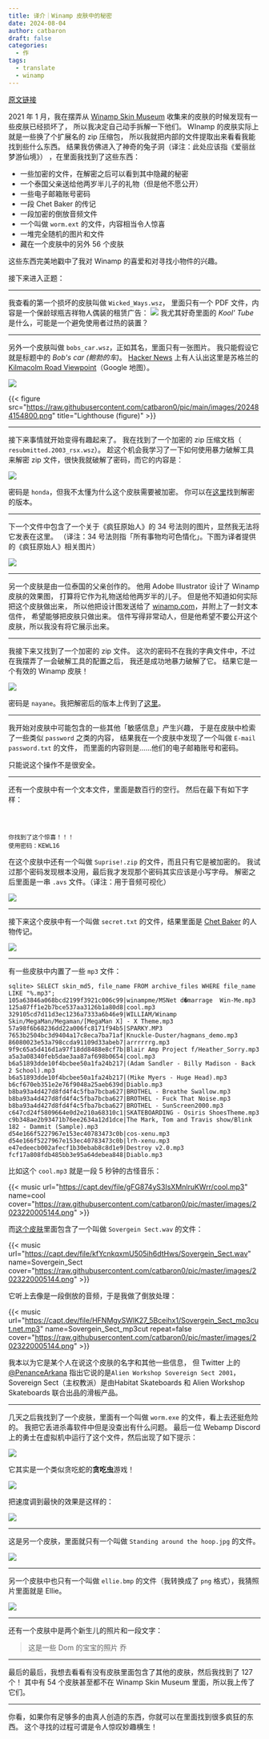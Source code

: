 ```yaml
---
title: 译介｜Winamp 皮肤中的秘密
date: 2024-08-04
author: catbaron
draft: false
categories:
  - 作
tags:
  - translate
  - winamp
---
```

[原文链接](https://jordaneldredge.com/notes/corrupted-skins/)

2021 年 1 月，我在摆弄从 [Winamp Skin Museum](https://jordaneldredge.com/blog/winamp-skin-musuem/) 收集来的皮肤的时候发现有一些皮肤已经损坏了，
所以我决定自己动手拆解一下他们。
WInamp 的皮肤实际上就是一些换了个扩展名的 zip 压缩包，
所以我就把内部的文件提取出来看看我能找到些什么东西。
结果我仿佛进入了神奇的兔子洞（译注：此处应该指《爱丽丝梦游仙境》）
，在里面我找到了这些东西：
- 一些加密的文件，在解密之后可以看到其中隐藏的秘密
- 一个泰国父亲送给他两岁半儿子的礼物（但是他不愿公开）
- 一些电子邮箱账号密码
- 一段 Chet Baker 的传记
- 一段加密的倒放音频文件
- 一个叫做 `worm.ext` 的文件，内容相当令人惊喜
- 一堆完全随机的图片和文件
- 藏在一个皮肤中的另外 56 个皮肤

这些东西完美地戳中了我对 Winamp 的喜爱和对寻找小物件的兴趣。

接下来进入正题：

---
我查看的第一个损坏的皮肤叫做 `Wicked_Ways.wsz`，
里面只有一个 PDF 文件，内容是一个保龄球瓶吉祥物人偶装的租赁广告：
![](https://raw.githubusercontent.com/catbaron0/pic/main/images/202484154849.png)
我尤其好奇里面的 *Kool' Tube* 是什么，可能是一个避免使用者过热的装置？

---
另外一个皮肤叫做 `bobs_car.wsz`，正如其名，里面只有一张图片。
我只能假设它就是标题中的 *Bob's car (鲍勃的车)*。
[Hacker News](https://news.ycombinator.com/item?id=41065196) 上有人认出这里是苏格兰的 [Kilmacolm Road Viewpoint](https://www.google.com/maps/place/Kilmacolm+Road+Viewpoint/@55.9285659,-4.7106362,3a,75y,90t/data=!3m8!1e2!3m6!1sAF1QipPpt-joyGwDUQF1ZE44AaDN6NFZbmd87LGrERqZ!2e10!3e12!6shttps:%2F%2Fgz0.googleusercontent.com%2Fp%2FAF1QipPpt-joyGwDUQF1ZE44AaDN6NFZbmd87LGrERqZ%3Dw414-h552-k-no!7i3024!8i4032!4m7!3m6!1s0x4889b105a0b0d8bf:0xf62aa0cffb734fbe!8m2!3d55.9285659!4d-4.7106362!10e5!16s%2Fg%2F11fpn_qb67?entry=ttu)（Google 地图）。

![](https://raw.githubusercontent.com/catbaron0/pic/main/images/202484154800.png)


{{< figure src="https://raw.githubusercontent.com/catbaron0/pic/main/images/202484154800.png" title="Lighthouse (figure)" >}}

---
接下来事情就开始变得有趣起来了。
我在找到了一个加密的 zip 压缩文档（ `resubmitted.2003_rsx.wsz`）。
趁这个机会我学习了一下如何使用暴力破解工具来解密 zip 文件，很快我就破解了密码，而它的内容是：

![](https://raw.githubusercontent.com/catbaron0/pic/main/images/202484154727.png)

密码是 `honda`，但我不太懂为什么这个皮肤需要被加密。
你可以在[这里](https://skins.webamp.org/skin/79dd58bc6e30f5a260f7aefd631d8ea2/2003_acura_rsx.updated.wsz/)找到解密的版本。

---

下一个文件中包含了一个关于《疯狂原始人》的 34 号法则的图片，显然我无法将它发表在这里。
（译注：34 号法则指「所有事物均可色情化」。下图为译者提供的《疯狂原始人》相关图片）

![](https://raw.githubusercontent.com/catbaron0/pic/main/images/202484154244.png)

---
另一个皮肤是由一位泰国的父亲创作的。
他用 Adobe Illustrator 设计了 Winamp 皮肤的效果图，
打算将它作为礼物送给他两岁半的儿子。
但是他不知道如何实际把这个皮肤做出来，
所以他把设计图发送给了 [winamp.com](winamp.com)，并附上了一封文本信件，
希望能够把皮肤只做出来。
信件写得非常动人，但是他希望不要公开这个皮肤，所以我没有将它展示出来。

---

我接下来又找到了一个加密的 zip 文件。
这次的密码不在我的字典文件中，不过在我摆弄了一会破解工具的配置之后，
我还是成功地暴力破解了它。
结果它是一个有效的 Winamp 皮肤！

![](https://raw.githubusercontent.com/catbaron0/pic/main/images/202484155822.png)

密码是 `nayane`。我把解密后的版本上传到了[这里](https://skins.webamp.org/skin/e880983b4c4597570b72041cb3dfac19/NIKE%20V10.wsz/)。

---
我开始对皮肤中可能包含的一些其他「敏感信息」产生兴趣，
于是在皮肤中检索了一些类似 `password` 之类的内容，
结果我在一个皮肤中发现了一个叫做 `E-mail password.txt` 的文件，
而里面的内容则是……他们的电子邮箱账号和密码。

只能说这个操作不是很安全。

---
还有一个皮肤中有一个文本文件，里面是数百行的空行。
然后在最下有如下字样：
```



你找到了这个惊喜！！！
使用密码：KEWL16
```

在这个皮肤中还有一个叫做 `Suprise!.zip` 的文件，而且只有它是被加密的。
我试过那个密码发现根本没用，最后我才发现那个密码其实应该是小写字母。
解密之后里面是一串 `.avs` 文件。（译注：用于音频可视化）

![](https://raw.githubusercontent.com/catbaron0/pic/main/images/202484160743.png)

---

接下来这个皮肤中有一个叫做 `secret.txt` 的文件，结果里面是 [Chet Baker](https://baike.baidu.com/item/查特贝克/3289306) 的人物传记。

![](https://raw.githubusercontent.com/catbaron0/pic/main/images/202484161700.png)

---
有一些皮肤中内置了一些 `mp3` 文件：

```
sqlite> SELECT skin_md5, file_name FROM archive_files WHERE file_name LIKE "%.mp3";
105a63846a068bcd2199f3921c006c99|winampme/MSNet d�marrage  Win-Me.mp3
125a87ff1e2b7bce537aa3126b1a80d8|cool.mp3
329105cd7d11d3ec1236a7333a6b46e9|WILLIAM/Winamp
Skin/MegaMan/Megaman/[MegaMan X] - X Theme.mp3
57a98f6b68236dd22a006fc8171f94b5|SPARKY.MP3
7653b2504bc3d9404a17c8eca7ba71af|Knuckle-Duster/hagmans_demo.mp3
86080023e53a798ccda91109d33abeb7|arrrrrrg.mp3
9f9c65a5d416d1a97f18dd8488e8cf7b|Blair Amp Project f/Heather_Sorry.mp3
a5a3a08340feb5dae3aa87af698b0654|cool.mp3
b6a51893dde10f4bcbee50a1fa24b217|(Adam Sandler - Billy Madison - Back 2 School).mp3
b6a51893dde10f4bcbee50a1fa24b217|(Mike Myers - Huge Head).mp3
b6cf670eb351e2e76f9048a25aeb639d|Diablo.mp3
b8ba93a4d427d8fd4f4c5fba7bcba627|BROTHEL - Breathe Swallow.mp3
b8ba93a4d427d8fd4f4c5fba7bcba627|BROTHEL - Fuck That Noise.mp3
b8ba93a4d427d8fd4f4c5fba7bcba627|BROTHEL - SunScreen2000.mp3
c647cd24f5809664e0d2e210a68310c1|SKATEBOARDING - Osiris ShoesTheme.mp3
c9b348ae2b93471b76ee2634a12d1dce|The Mark, Tom and Travis show/Blink 182 - Dammit (Sample).mp3
d54e166f5227967e153ec40783473c0b|cos-xenu.mp3
d54e166f5227967e153ec40783473c0b|lrh-xenu.mp3
e47edeecb002afecf1b30ebab8c8d1e9|Destroy v2.0.mp3   
fcf17a808fdb485bb3e95a64debea848|Diablo.mp3
```

比如这个 `cool.mp3` 就是一段 5 秒钟的古怪音乐：

{{< music url="https://capt.dev/file/gFG874yS3IsXMnlruKWrr/cool.mp3" name=cool  cover="https://raw.githubusercontent.com/catbaron0/pic/master/images/2023220005144.png" >}}

而[这个皮肤](https://skins.webamp.org/skin/5447f1bdfd64ffa7b3abe051ad717bcb/Chet_Baker.wsz/)里面包含了一个叫做 `Sovergein Sect.wav` 的文件：

{{< music url="https://capt.dev/file/kfYcnkqxmU505ih6dtHws/Sovergein_Sect.wav" name=Sovergein_Sect  cover="https://raw.githubusercontent.com/catbaron0/pic/master/images/2023220005144.png" >}}

它听上去像是一段倒放的音频，于是我做了倒放处理：

{{< music url="https://capt.dev/file/HFNMgySWlK27_5Bceihx1/Sovergein_Sect_mp3cut.net.mp3" name=Sovergein_Sect_mp3cut  repeat=false cover="https://raw.githubusercontent.com/catbaron0/pic/master/images/2023220005144.png" >}}


我本以为它是某个人在说这个皮肤的名字和其他一些信息，
但 Twitter 上的 [@PenanceArkana](https://x.com/PenanceArkana/status/1816349964701757718) 指出它说的是`Alien Workshop Sovereign Sect 2001`，
Sovereign Sect（主权教派）是由Habitat Skateboards 和 Alien Workshop Skateboards 联合出品的滑板产品。

---
几天之后我找到了一个皮肤，里面有一个叫做 `worm.exe` 的文件，看上去还挺危险的。
我把它丢进杀毒软件中但是没查出有什么问题。
最后一位 Webamp Discord 上的勇士在虚拟机中运行了这个文件，然后出现了如下提示：

![](https://raw.githubusercontent.com/catbaron0/pic/main/images/202484162916.png)

它其实是一个类似贪吃蛇的**贪吃虫**游戏！

![](https://jordaneldredge.com/notion-mirror/84ebb48c-616a-4f51-ae9a-991a4e0a7e9b/4a0c7793-43a4-41b0-9a86-e99750e33f9f/VxrgXlCeTz.gif)

把速度调到最快的效果是这样的：

![](https://jordaneldredge.com/notion-mirror/84ebb48c-616a-4f51-ae9a-991a4e0a7e9b/e775bd6e-fab0-4017-8c30-448f0a3f05eb/rgoq4NmUII.gif)

---
这是另一个皮肤，里面就只有一个叫做 `Standing around the hoop.jpg` 的文件。

![](https://raw.githubusercontent.com/catbaron0/pic/main/images/202484165222.png)

---
另一个皮肤中也只有一个叫做 `ellie.bmp` 的文件（我转换成了 `png` 格式），我猜照片里面就是 Ellie。

![](https://raw.githubusercontent.com/catbaron0/pic/main/images/202484165246.png)

---
还有一个皮肤中是两个新生儿的照片和一段文字：
> 这是一些 Dom 的宝宝的照片
> 乔

---
最后的最后，我想去看看有没有皮肤里面包含了其他的皮肤，然后我找到了 127 个！
其中有 54 个皮肤甚至都不在  Winamp Skin Museum 里面，所以我上传了它们。

---
你看，如果你有足够多的由真人创造的东西，你就可以在里面找到很多疯狂的东西。
这个寻找的过程可谓是令人惊叹妙趣横生！

